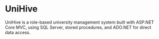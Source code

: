 # UniHive
UniHive is a role-based university management system built with ASP.NET Core MVC, using SQL Server, stored procedures, and ADO.NET for direct data access.
